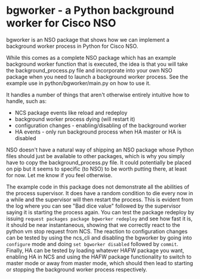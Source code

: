 # bgworker - a Python background worker for Cisco NSO
bgworker is an NSO package that shows how we can implement a background worker
process in Python for Cisco NSO.

While this comes as a complete NSO package which has an example background
worker function that is executed, the idea is that you will take the
background_process.py file and incorporate into your own NSO package when you
need to launch a background worker process. See the example use in
python/bgworker/main.py on how to use it.

It handles a number of things that aren't otherwise entirely intuitive how to
handle, such as:
 - NCS package events like reload and redeploy
 - background worker process dying (will restart it)
 - configuration changes - enabling/disabling of the background worker
 - HA events - only run background process when HA master or HA is disabled

NSO doesn't have a natural way of shipping an NSO package whose Python files
should just be available to other packages, which is why you simply have to copy
the background_process.py file. It could potentially be placed on pip but it
seems to specific (to NSO) to be worth putting there, at least for now. Let me
know if you feel otherwise.

The example code in this package does not demonstrate all the abilities of the
process supervisor. It does have a random condition to die every now in a while
and the supervisor will then restart the process. This is evident from the log
where you can see "Bad dice value" followed by the supervisor saying it is
starting the process again. You can test the package redeploy by issuing
`request packages package bgworker redeploy` and see how fast it is, it should
be near instantaneous, showing that we correctly react to the python vm stop
request from NCS. The reaction to configuration changes can be tested by using
the ncs_cli and disabling the bgworker by going into `configure` mode and doing
`set bgworker disabled` followed by `commit`. Finally, HA can be tested by
loading whatever HAFW package you want, enabling HA in NCS and using the HAFW
package functionality to switch to master mode or away from master mode, which
should then lead to starting or stopping the background worker process
respectively.
